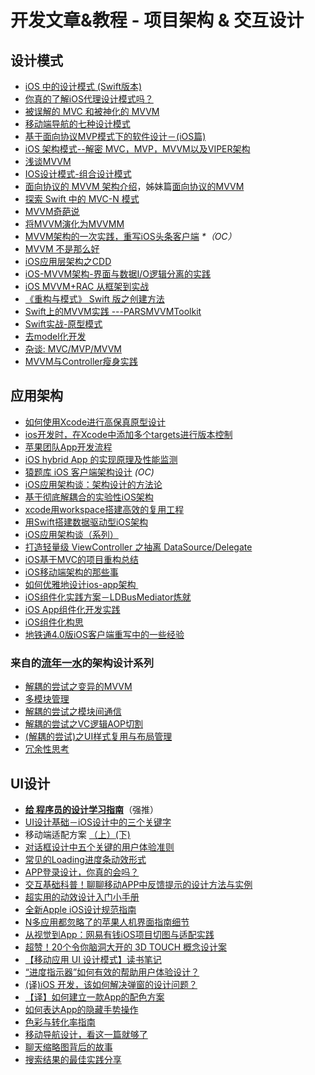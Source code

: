 # 开发文章&教程 - 项目架构 & 交互设计
## 设计模式
- [iOS 中的设计模式 (Swift版本)][1]
- [你真的了解iOS代理设计模式吗？][2]
- [被误解的 MVC 和被神化的 MVVM][3]
- [移动端导航的七种设计模式][4]
- [基于面向协议MVP模式下的软件设计－(iOS篇)][5]
- [iOS 架构模式--解密 MVC，MVP，MVVM以及VIPER架构][6]
- [浅谈MVVM][7]
- [IOS设计模式-组合设计模式][8]
- [面向协议的 MVVM 架构介绍][9]，姊妹篇[面向协议的MVVM][10]
- [探索 Swift 中的 MVC-N 模式][11]
- [MVVM奇葩说][12]
- [将MVVM演化为MVVMM][13]
- [MVVM架构的一次实践，重写iOS头条客户端][14] _\*（OC）_
- [MVVM 不是那么好][15]
- [iOS应用层架构之CDD][16]
- [iOS-MVVM架构-界面与数据I/O逻辑分离的实践][17]
- [iOS MVVM+RAC 从框架到实战][18]
- [《重构与模式》 Swift 版之创建方法][19]
- [Swift上的MVVM实践 ---PARSMVVMToolkit][20]
- [Swift实战-原型模式][21]
- [去model化开发][22]
- [杂谈: MVC/MVP/MVVM][23]
- [MVVM与Controller瘦身实践][24]

## 应用架构
- [如何使用Xcode进行高保真原型设计][25]
- [ios开发时，在Xcode中添加多个targets进行版本控制][26]
- [苹果团队App开发流程][27]
- [iOS hybrid App 的实现原理及性能监测][28]
- [猿题库 iOS 客户端架构设计][29] *(OC)*
- [iOS应用架构谈：架构设计的方法论][30]
- [基于彻底解耦合的实验性iOS架构][31]
- [xcode用workspace搭建高效的复用工程][32]
- [用Swift搭建数据驱动型iOS架构][33]
- [iOS应用架构谈（系列）][34]
- [打造轻量级 ViewController 之抽离 DataSource/Delegate][35]
- [iOS基于MVC的项目重构总结][36]
- [iOS移动端架构的那些事][37]
- [如何优雅地设计ios-app架构 ][38]
- [iOS组件化实践方案－LDBusMediator炼就][39]
- [iOS App组件化开发实践][40]
- [iOS组件化构思][41]
- [地铁通4.0版iOS客户端重写中的一些经验][42]

### 来自的[流年一水][43]的架构设计系列
- [解耦的尝试之变异的MVVM][44]
- [多模块管理][45]
- [解耦的尝试之模块间通信][46]
- [解耦的尝试之VC逻辑AOP切割][47]
- [(解耦的尝试)之UI样式复用与布局管理][48]
- [冗余性思考][49]

## UI设计
- [**给 程序员的设计学习指南**][50]（强推）
- [UI设计基础－iOS设计中的三个关键字][51]
- 移动端适配方案 [（上）][52][(下)][53]
- [对话框设计中五个关键的用户体验准则][54]
- [常见的Loading进度条动效形式][55]
- [APP登录设计，你真的会吗？][56]
- [交互基础科普！聊聊移动APP中反馈提示的设计方法与实例][57]
- [超实用的动效设计入门小手册][58]
- [全新Apple iOS设计规范指南][59]
- [N多应用都忽略了的苹果人机界面指南细节][60]
- [从视觉到App：网易有钱iOS项目切图与适配实践][61]
- [超赞！20个令你脑洞大开的 3D TOUCH 概念设计案][62]
- [【移动应用 UI 设计模式】读书笔记][63]
- [“进度指示器”如何有效的帮助用户体验设计？][64]
- [(译)iOS 开发，该如何解决弹窗的设计问题？][65]
- [【译】如何建立一款App的配色方案][66]
- [如何表达App的隐藏手势操作][67]
- [色彩与转化率指南][68]
- [移动导航设计，看这一篇就够了][69]
- [聊天缩略图背后的故事][70]
- [搜索结果的最佳实践分享][71]

[1]:	http://wiki.jikexueyuan.com/project/ios-design-patterns-in-swift/
[2]:	http://www.jianshu.com/p/2113ffe54b30 "你真的了解iOS代理设计模式吗？"
[3]:	http://blog.devtang.com/blog/2015/11/02/mvc-and-mvvm/ "被误解的 MVC 和被神化的 MVVM"
[4]:	http://www.ui.cn/detail/73429.html
[5]:	http://www.jianshu.com/p/f7ff18ac1c31 "基于面向协议MVP模式下的软件设计－(iOS篇)"
[6]:	http://www.cocoachina.com/ios/20160108/14916.html
[7]:	https://github.com/lovemo/MVVMFramework "MVVMFramework"
[8]:	http://www.cnblogs.com/goodboy-heyang/p/5226090.html "IOS设计模式-组合设计模式"
[9]:	https://realm.io/cn/news/doios-natasha-murashev-protocol-oriented-mvvm/
[10]:	http://liuduo.me/2015/12/13/pomvvm/ "面向协议的MVVM"
[11]:	https://realm.io/cn/news/slug-marcus-zarra-exploring-mvcn-swift/
[12]:	http://www.olinone.com/?p=510
[13]:	http://mp.weixin.qq.com/s?__biz=MzAwNjgwMTkyNA==&mid=2650826418&idx=1&sn=39fa94559d20765e7b43a9ae118e7658&scene=4#wechat_redirect
[14]:	https://github.com/shenAlexy/MVVM "MVVM"
[15]:	http://swift.gg/2016/05/26/mvvm-is-not-very-good/ "MVVM 不是那么好"
[16]:	http://mrpeak.cn/blog/cdd/ "iOS应用层架构之CDD"
[17]:	https://segmentfault.com/a/1190000005153111 "iOS-MVVM架构-界面与数据I/O逻辑分离的实践"
[18]:	http://www.jianshu.com/p/3beb21d5def2 "iOS MVVM+RAC 从框架到实战"
[19]:	http://swift.gg/2016/06/27/refactoring-to-creation-method/ "《重构与模式》 Swift 版之创建方法"
[20]:	http://www.cocoachina.com/swift/20160728/17217.html
[21]:	http://www.jianshu.com/p/39526c309505 "Swift实战-原型模式"
[22]:	http://sindrilin.com/ios-dev/2016/07/26/%E5%8E%BBmodel%E5%8C%96%E5%BC%80%E5%8F%91 "去model化开发"
[23]:	http://www.jianshu.com/p/eedbc820d40a
[24]:	http://www.cocoachina.com/ios/20170710/19801.html
[25]:	http://isux.tencent.com/xcode-storyboard.html
[26]:	http://blog.csdn.net/ysysbaobei/article/details/10951991
[27]:	http://atleeon.com/write/2015/08/30/fake-it-till-you-make-it/
[28]:	http://www.cocoachina.com/ios/20151118/14270.html
[29]:	http://mp.weixin.qq.com/s?__biz=MjM5NTIyNTUyMQ==&mid=444322139&idx=1&sn=c7bef4d439f46ee539aa76d612023d43&scene=23&srcid=1230RYRzNotU9iTZKvt7ksFW#rd&ADUIN=502332019&ADSESSION=1451480917&ADTAG=CLIENT.QQ.5425_.0&ADPUBNO=26509
[30]:	http://mp.weixin.qq.com/s?__biz=MzA5Nzc4OTA1Mw==&mid=407735372&idx=1&sn=87c20f7db6990db00838498827692683#rd
[31]:	http://ios.jobbole.com/83888/
[32]:	http://iosxxx.com/blog/2016-01-23-xcodeda-jian-gao-xiao-de-fu-yong-gong-cheng.html "xcode用workspace搭建高效的复用工程"
[33]:	http://mrpeak.cn/blog/swift-dda/ "用Swift搭建数据驱动型iOS架构"
[34]:	http://casatwy.com/iosying-yong-jia-gou-tan-kai-pian.html "iOS应用架构谈  开篇"
[35]:	http://chengway.in/da-zao-qing-liang-ji-viewcontroller-zhi-chou-chi-datasource-delegate/
[36]:	http://coderzhang.xyz/2016/04/12/ios%E5%9F%BA%E4%BA%8Emvp%E7%9A%84%E9%A1%B9%E7%9B%AE%E9%87%8D%E6%9E%84%E6%80%BB%E7%BB%93/ "iOS基于MVC的项目重构总结"
[37]:	http://www.jianshu.com/p/15e5b83ab70e "iOS移动端架构的那些事"
[38]:	http://www.goofyy.com/blog/%E5%A6%82%E4%BD%95%E4%BC%98%E9%9B%85%E5%9C%B0%E8%AE%BE%E8%AE%A1ios-app%E6%9E%B6%E6%9E%84/
[39]:	http://www.jianshu.com/p/196f66d31543 "iOS组件化实践方案－LDBusMediator炼就"
[40]:	http://mp.weixin.qq.com/s?__biz=MzA3ODg4MDk0Ng==&mid=2651112676&idx=1&sn=d89305910fd0e12f83299cfbc25dd662&scene=0#wechat_redirect
[41]:	http://www.jianshu.com/p/0c67716eaffa
[42]:	http://www.jianshu.com/p/3b957e3f648b
[43]:	http://weibo.com/2113020163 "流年一水"
[44]:	http://dzpqzb.com/2016/10/28/mvvm-elementkit.html "iOS架构设计系列之解耦的尝试之变异的MVVMOct 2016"
[45]:	http://dzpqzb.com/2017/01/05/multi-repo-manager.html "iOS架构设计之多模块管理Jan 2017"
[46]:	http://dzpqzb.com/2017/01/11/ios-module-communication.html "iOS架构设计解耦的尝试之模块间通信Jan 2017"
[47]:	http://dzpqzb.com/2017/01/11/uistack.html "iOS架构设计解耦的尝试之VC逻辑AOP切割Jan 2017"
[48]:	http://dzpqzb.com/2017/01/11/style-reuse.html "iOS架构设计(解耦的尝试)之UI样式复用与布局管理Jan 2017"
[49]:	http://dzpqzb.com/2017/02/09/redundancy-functions.html "iOS架构设计之冗余性思考Feb 2017"
[50]:	http://www.cocoachina.com/special/design/
[51]:	http://www.cocoachina.com/design/20151214/14680.html
[52]:	https://github.com/riskers/blog/issues/17
[53]:	https://github.com/riskers/blog/issues/18 "移动端适配方案(下)"
[54]:	http://get.ftqq.com/8430.get
[55]:	http://www.jianshu.com/p/aa301c739e1f "常见的Loading进度条动效形式"
[56]:	http://www.jianshu.com/p/a8a169c5eba9 "APP登录设计，你真的会吗？"
[57]:	http://www.uisdc.com/app-feedback-method-use-case "交互基础科普！聊聊移动APP中反馈提示的设计方法与实例"
[58]:	http://www.cocoachina.com/design/20160429/16034.html
[59]:	http://www.tuyiyi.com/v/45421.html
[60]:	http://www.cocoachina.com/appstore/20160314/15661.html
[61]:	http://mp.weixin.qq.com/s?__biz=MzA3ODg4MDk0Ng==&mid=2651112179&idx=1&sn=4c7cb33b756b343b93de8b7ccb38b486&scene=1&srcid=0504ye2EHbcYuQ8CxNYgmgoR&from=singlemessage&isappinstalled=0#wechat_redirect
[62]:	http://www.uisdc.com/iphone-3d-touch-examples
[63]:	http://wdxtub.com/2016/05/14/mobile-app-ui-design-pattern-clip/ "【移动应用 UI 设计模式】读书笔记"
[64]:	http://www.jianshu.com/p/5b04a668f36f "“进度指示器”如何有效的帮助用户体验设计？"
[65]:	http://gold.xitu.io/entry/5798724da633bd006a6c8652/view
[66]:	http://www.ui.cn/detail/206297.html
[67]:	http://www.colachan.com/post/3538
[68]:	http://www.appadhoc.com/blog/a-guide-to-color-and-conversion-rates/
[69]:	http://www.jianshu.com/p/bd7d5bcebf16
[70]:	http://www.jianshu.com/p/e41e86b1a004
[71]:	http://www.jianshu.com/p/1dcccf4d6e5e